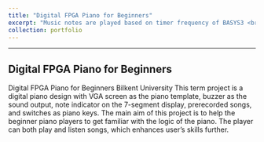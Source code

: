 ```yaml
---
title: "Digital FPGA Piano for Beginners"
excerpt: "Music notes are played based on timer frequency of BASYS3 <br/><img src='/images/fpga_piano.jpeg'>"
collection: portfolio
---
```

---
Digital FPGA Piano for Beginners
---
Digital FPGA Piano for Beginners
Bilkent University
This term project is a digital piano design with VGA screen as the piano template, buzzer 
as the sound output, note indicator on the 7-segment display, prerecorded songs, and switches as 
piano keys. The main aim of this project is to help the beginner piano players to get familiar with 
the logic of the piano. The player can both play and listen songs, which enhances user’s skills 
further.

